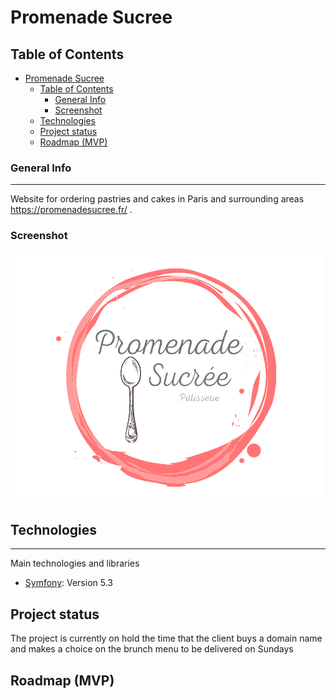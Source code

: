 # Promenade Sucree

## Table of Contents
- [Promenade Sucree](#promenade-sucree)
  - [Table of Contents](#table-of-contents)
    - [General Info](#general-info)
    - [Screenshot](#screenshot)
  - [Technologies](#technologies)
  - [Project status](#project-status)
  - [Roadmap (MVP)](#roadmap-mvp)
### General Info
***
Website for ordering pastries and cakes in Paris and surrounding areas https://promenadesucree.fr/ .
### Screenshot
![Image text](public/img/logoPSs.png)
## Technologies
***
Main technologies and libraries
* [Symfony](https://example.com): Version 5.3 
  

## Project status

The project is currently on hold the time that the client buys a domain name and makes a choice on the brunch menu to be delivered on Sundays

## Roadmap (MVP)
